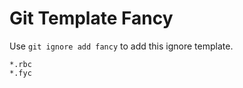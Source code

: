 Git Template Fancy
===

Use `git ignore add fancy` to add this ignore template.

```
*.rbc
*.fyc
```
